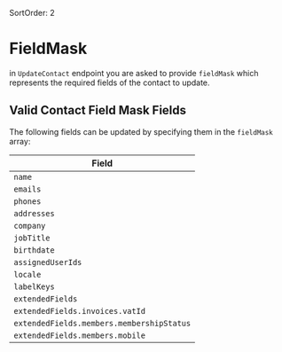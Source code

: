 SortOrder: 2
# FieldMask

in `UpdateContact` endpoint you are asked to provide `fieldMask` which represents the required 
fields of the contact to update.

## Valid Contact Field Mask Fields

The following fields can be updated by specifying them in the `fieldMask` array:

| Field |
|---|
| `name` |
| `emails` |
| `phones` |
| `addresses` |
| `company` |
| `jobTitle` |
| `birthdate` |
| `assignedUserIds`|
| `locale` |
| `labelKeys` |
| `extendedFields` |
| `extendedFields.invoices.vatId` |
| `extendedFields.members.membershipStatus` |
| `extendedFields.members.mobile` |
